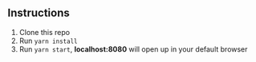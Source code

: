 ## Instructions

1.  Clone this repo
2.  Run `yarn install`
3.  Run `yarn start`, **localhost:8080** will open up in your default browser
